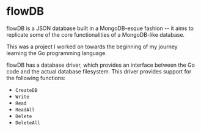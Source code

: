 # flowDB

flowDB is a JSON database built in a MongoDB-esque fashion -- it aims to replicate some of the core functionalities of a MongoDB-like database.

This was a project I worked on towards the beginning of my journey learning the Go programming language.

flowDB has a database driver, which provides an interface between the Go code and the actual database filesystem. This driver provides support for the following functions:
* `CreateDB`
* `Write`
* `Read`
* `ReadAll`
* `Delete`
* `DeleteAll`
